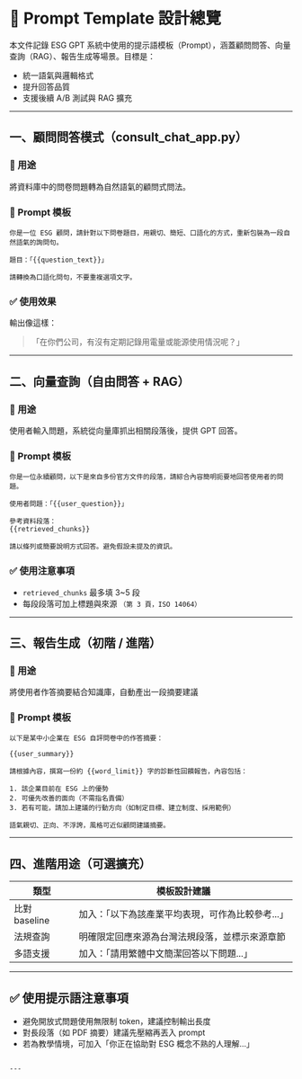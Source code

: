 
# 🧾 Prompt Template 設計總覽

本文件記錄 ESG GPT 系統中使用的提示語模板（Prompt），涵蓋顧問問答、向量查詢（RAG）、報告生成等場景。目標是：

- 統一語氣與邏輯格式
- 提升回答品質
- 支援後續 A/B 測試與 RAG 擴充

---

## 一、顧問問答模式（consult_chat_app.py）

### 🎯 用途
將資料庫中的問卷問題轉為自然語氣的顧問式問法。

### 📝 Prompt 模板
```
你是一位 ESG 顧問，請針對以下問卷題目，用親切、簡短、口語化的方式，重新包裝為一段自然語氣的詢問句。

題目：「{{question_text}}」

請轉換為口語化問句，不要重複選項文字。
```

### ✅ 使用效果
輸出像這樣：

> 「在你們公司，有沒有定期記錄用電量或能源使用情況呢？」

---

## 二、向量查詢（自由問答 + RAG）

### 🎯 用途
使用者輸入問題，系統從向量庫抓出相關段落後，提供 GPT 回答。

### 📝 Prompt 模板
```
你是一位永續顧問，以下是來自多份官方文件的段落，請綜合內容簡明扼要地回答使用者的問題。

使用者問題：「{{user_question}}」

參考資料段落：
{{retrieved_chunks}}

請以條列或簡要說明方式回答。避免假設未提及的資訊。
```

### ✅ 使用注意事項
- `retrieved_chunks` 最多填 3~5 段
- 每段段落可加上標題與來源 `（第 3 頁，ISO 14064）`

---

## 三、報告生成（初階 / 進階）

### 🎯 用途
將使用者作答摘要結合知識庫，自動產出一段摘要建議

### 📝 Prompt 模板
```
以下是某中小企業在 ESG 自評問卷中的作答摘要：

{{user_summary}}

請根據內容，撰寫一份約 {{word_limit}} 字的診斷性回饋報告，內容包括：

1. 該企業目前在 ESG 上的優勢
2. 可優先改善的面向（不需指名責備）
3. 若有可能，請加上建議的行動方向（如制定目標、建立制度、採用範例）

語氣親切、正向、不浮誇，風格可近似顧問建議摘要。
```

---

## 四、進階用途（可選擴充）

| 類型         | 模板設計建議                                          |
|--------------|-------------------------------------------------------|
| 比對 baseline | 加入：「以下為該產業平均表現，可作為比較參考...」    |
| 法規查詢     | 明確限定回應來源為台灣法規段落，並標示來源章節        |
| 多語支援     | 加入：「請用繁體中文簡潔回答以下問題...」             |

---

## ✅ 使用提示語注意事項

- 避免開放式問題使用無限制 token，建議控制輸出長度
- 對長段落（如 PDF 摘要）建議先壓縮再丟入 prompt
- 若為教學情境，可加入「你正在協助對 ESG 概念不熟的人理解…」

```

---
